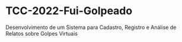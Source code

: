 # TCC-2022-Fui-Golpeado
 Desenvolvimento de um Sistema para Cadastro, Registro e Análise de Relatos sobre Golpes Virtuais
